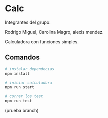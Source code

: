 # Calc
Integrantes del grupo:

Rodrigo Miguel, 
Carolina Magro,
alexis mendez. 


Calculadora con funciones simples.

## Comandos

```bash
# instalar dependecias
npm install

# iniciar calculadora
npm run start

# correr los test
npm run test
```
(prueba branch)